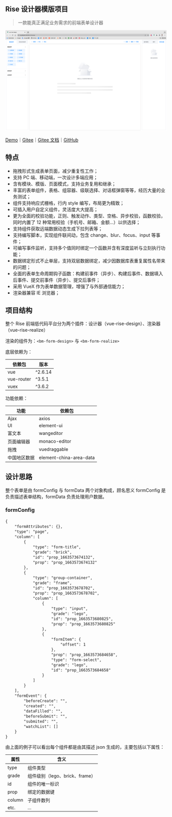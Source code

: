 ## Rise 设计器模版项目

> 一款能真正满足业务需求的前端表单设计器

![vue-rise-design](./src/assets/vue-rise-design.png)

[Demo](https://max_law.gitee.io/rise-desgin/)｜[Gitee](https://gitee.com/max_law)｜[Gitee 文档](https://max_law.gitee.io/rise-document/)｜[GitHub](https://github.com/Max-Law)

## 特点

- 拖拽形式生成表单页面，减少重复性工作；
- 支持 PC 端、移动端，一次设计多端应用；
- 含有模块、模版、页面模式，支持业务复用和继承；
- 丰富的表单组件，表格、组容器、级联选择、对话框弹窗等等，经历大量的业务测试；
- 组件支持响应式栅格，行内 style 编写，布局更为精致；
- 可插入用户自定义组件，灵活度大大提高；
- 更为全面的校验功能，正则、触发动作、类型、空格、异步校验，函数校验，同时内置了 12 种常用校验（手机号、邮箱、金额...）以供选择；
- 支持组件获取远端数据动态生成下拉列表等；
- 支持编写脚本，实现组件联间动，包含 change、blur、focus、input 等事件；
- 可编写事件监听，支持多个值同时绑定一个函数并含有深度监听与立刻执行功能；
- 数据绑定形式不止单层，支持双层数据绑定，减少因数据库表重复属性名带来的问题；
- 全面的表单生命周期钩子函数：构建前事件（异步）、构建后事件、数据填入后事件、提交前事件（异步）、提交后事件；
- 采用 VueX 作为表单数据管理，增强了与外部通信能力；
- 渲染器兼容 IE 浏览器；

## 项目结构

整个 Rise 前端低代码平台分为两个插件：设计器（vue-rise-design）、渲染器（vue-rise-realize）

渲染的组件为：`<bm-form-design>` 与 `<bm-form-realize>`

底层依赖为：

| 依赖包     | 版本    |
| ---------- | ------- |
| vue        | ^2.6.14 |
| vue-router | ^3.5.1  |
| vuex       | ^3.6.2  |

功能依赖：

| 功能         | 依赖包                  |
| ------------ | ----------------------- |
| Ajax         | axios                   |
| UI           | element-ui              |
| 富文本       | wangeditor              |
| 页面编辑器   | monaco-editor           |
| 拖拽         | vuedraggable            |
| 中国地区数据 | element-china-area-data |

## 设计思路

整个表单是由 formConfig 与 formData 两个对象构成，顾名思义 formConfig 是负责描述表单结构，formData 负责处理用户数据。

### formConfig

```
{
    "formAttributes": {},
    "type": "page",
    "column": [
        {
            "type": "form-title",
            "grade": "brick",
            "id": "prop_1663573674132",
            "prop": "prop_1663573674132"
        },
        {
            "type": "group-container",
            "grade": "frame",
            "id": "prop_1663573678702",
            "prop": "prop_1663573678702",
            "column": [
                {
                    "type": "input",
                    "grade": "lego",
                    "id": "prop_1663573680825",
                    "prop": "prop_1663573680825"
                },
                {
                    "formItem": {
                        "offset": 1
                    },
                    "prop": "prop_1663573684658",
                    "type": "form-select",
                    "grade": "lego",
                    "id": "prop_1663573684658"
                }
            ]
        }
    ],
    "formEvent": {
        "beforeCreate": "",
        "created": "",
        "dataFilled": "",
        "beforeSubmit": "",
        "submited": "",
        "watchList": []
    }
}
```

由上面的例子可以看出每个组件都是由其描述 json 生成的，主要包括以下属性：

| 属性   | 含义                           |
| ------ | ------------------------------ |
| type   | 组件类型                       |
| grade  | 组件级别（lego、brick、frame） |
| id     | 组件的唯一标识                 |
| prop   | 绑定的数据键                   |
| column | 子组件数列                     |
| etc.   | ...                            |
